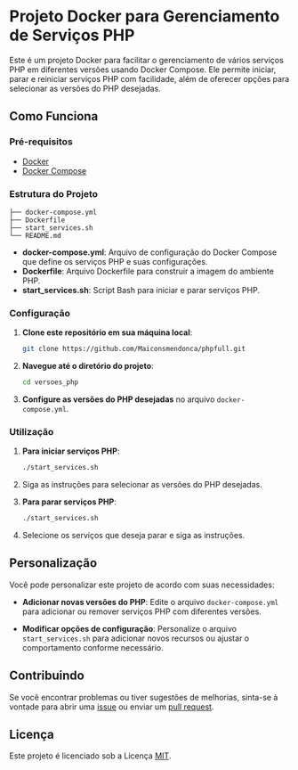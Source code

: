 # Projeto Docker para Gerenciamento de Serviços PHP

Este é um projeto Docker para facilitar o gerenciamento de vários serviços PHP em diferentes versões usando Docker Compose. Ele permite iniciar, parar e reiniciar serviços PHP com facilidade, além de oferecer opções para selecionar as versões do PHP desejadas.

## Como Funciona

### Pré-requisitos

- [Docker](https://docs.docker.com/get-docker/)
- [Docker Compose](https://docs.docker.com/compose/install/)

### Estrutura do Projeto

```
├── docker-compose.yml
├── Dockerfile
├── start_services.sh
└── README.md
```

- **docker-compose.yml**: Arquivo de configuração do Docker Compose que define os serviços PHP e suas configurações.
- **Dockerfile**: Arquivo Dockerfile para construir a imagem do ambiente PHP.
- **start_services.sh**: Script Bash para iniciar e parar serviços PHP.

### Configuração

1. **Clone este repositório em sua máquina local**:

    ```bash
    git clone https://github.com/Maiconsmendonca/phpfull.git
    ```

2. **Navegue até o diretório do projeto**:

    ```bash
    cd versoes_php
    ```

3. **Configure as versões do PHP desejadas** no arquivo `docker-compose.yml`.

### Utilização

1. **Para iniciar serviços PHP**:

    ```bash
    ./start_services.sh
    ```

2. Siga as instruções para selecionar as versões do PHP desejadas.

3. **Para parar serviços PHP**:

    ```bash
    ./start_services.sh
    ```

4. Selecione os serviços que deseja parar e siga as instruções.

## Personalização

Você pode personalizar este projeto de acordo com suas necessidades:

- **Adicionar novas versões do PHP**: Edite o arquivo `docker-compose.yml` para adicionar ou remover serviços PHP com diferentes versões.

- **Modificar opções de configuração**: Personalize o arquivo `start_services.sh` para adicionar novos recursos ou ajustar o comportamento conforme necessário.

## Contribuindo

Se você encontrar problemas ou tiver sugestões de melhorias, sinta-se à vontade para abrir uma [issue](https://github.com/seu-usuario/nome-do-repositorio/issues) ou enviar um [pull request](https://github.com/seu-usuario/nome-do-repositorio/pulls).

## Licença

Este projeto é licenciado sob a Licença [MIT](https://opensource.org/licenses/MIT).

